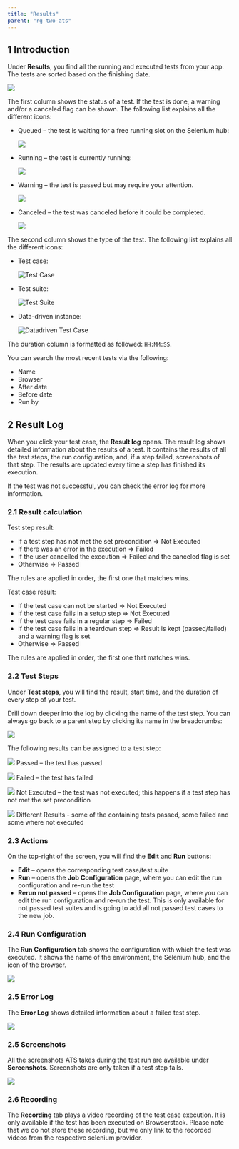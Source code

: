 ```yaml
---
title: "Results"
parent: "rg-two-ats"
---
```


## 1 Introduction

Under **Results**, you find all the running and executed tests from your app. The tests are sorted based on the finishing date.

![](attachments/rg-two-results/test-runs.png)

The first column shows the status of a test. If the test is done, a warning and/or a canceled flag can be shown. The following list explains all the different icons:

*  Queued – the test is waiting for a free running slot on the Selenium hub:

    ![](attachments/rg-two-icons/queued.png)

*  Running – the test is currently running:

    ![](attachments/rg-two-icons/running.gif)
    
*  Warning – the test is passed but may require your attention.

    ![](attachments/rg-two-test-run/warning-flag.png)
    
*  Canceled – the test was canceled before it could be completed.

    ![](attachments/rg-two-test-run/canceled-flag.PNG)
    
The second column shows the type of the test. The following list explains all the different icons:

*  Test case:

    ![Test Case](attachments/rg-two-project/test-case-icon.png)

*  Test suite:

    ![Test Suite](attachments/rg-two-project/test-suite-icon.png) 

*  Data-driven instance:

    ![Datadriven Test Case](attachments/rg-two-project/ddt-icon.png)

The duration column is formatted as followed: `HH:MM:SS`.

You can search the most recent tests via the following:

* Name
* Browser
* After date
* Before date
* Run by

## 2 Result Log

When you click your test case, the **Result log** opens. The result log shows detailed information about the results of a test. It contains the results of all the test steps, the run configuration, and, if a step failed, screenshots of that step. The results are updated every time a step has finished its execution.

If the test was not successful, you can check the error log for more information.

### 2.1 Result calculation

Test step result:

* If a test step has not met the set precondition => Not Executed
* If there was an error in the execution => Failed
* If the user cancelled the execution => Failed and the canceled flag is set
* Otherwise => Passed

The rules are applied in order, the first one that matches wins.

Test case result:

* If the test case can not be started  => Not Executed
* If the test case fails in a setup step => Not Executed
* If the test case fails in a regular step => Failed
* If the test case fails in a teardown step => Result is kept (passed/failed) and a warning flag is set
* Otherwise => Passed

The rules are applied in order, the first one that matches wins.

### 2.2 Test Steps

Under **Test steps**, you will find the result, start time, and the duration of every step of your test.

Drill down deeper into the log by clicking the name of the test step. You can always go back to a parent step by clicking its name in the breadcrumbs:

![](attachments/rg-two-test-run/result-log.png)

The following results can be assigned to a test step:

![](attachments/rg-two-results/passed-icon.png)  Passed – the test has passed

![](attachments/rg-two-results/failed-icon.png)  Failed – the test has failed

![](attachments/rg-two-results/not-executed-icon.png)  Not Executed – the test was not executed; this happens if a test step has not met the set precondition

![](attachments/rg-two-results/mixed-icon.png)  Different Results - some of the containing tests passed, some failed and some where not executed

### 2.3 Actions

On the top-right of the screen, you will find the **Edit** and **Run** buttons:

* **Edit** – opens the corresponding test case/test suite
* **Run** – opens the **Job Configuration** page, where you can edit the run configuration and re-run the test
* **Rerun not passed** – opens the **Job Configuration** page, where you can edit the run configuration and re-run the test. This is only available for not passed test suites and is going to add all not passed test cases to the new job.

### 2.4 Run Configuration

The **Run Configuration** tab shows the configuration with which the test was executed. It shows the name of the environment, the Selenium hub, and the icon of the browser.

![](attachments/rg-two-results/result-log-run-config.png)


### 2.5 Error Log

The **Error Log** shows detailed information about a failed test step.

![](attachments/rg-two-results/result-log-error-log.png)

### 2.5 Screenshots

All the screenshots ATS takes during the test run are available under **Screenshots**. Screenshots are only taken if a test step fails.

![](attachments/rg-two-results/result-log-screenshots.png)


### 2.6 Recording

The **Recording** tab plays a video recording of the test case execution. It is only available if the test has been executed on Browserstack. Please note that we do not store these recording, but we only link to the recorded videos from the respective selenium provider.
